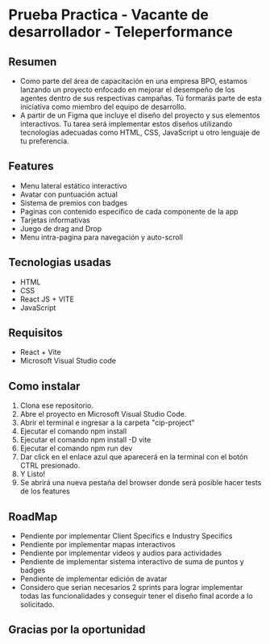 # Prueba Practica - Vacante de desarrollador - Teleperformance

## Resumen
- Como parte del área de capacitación en una empresa BPO, estamos lanzando un proyecto
enfocado en mejorar el desempeño de los agentes dentro de sus respectivas campañas. Tú
formarás parte de esta iniciativa como miembro del equipo de desarrollo.
- A partir de un Figma que incluye el diseño del proyecto y sus elementos interactivos. Tu
tarea será implementar estos diseños utilizando tecnologías adecuadas como HTML, CSS,
JavaScript u otro lenguaje de tu preferencia.

## Features
- Menu lateral estático interactivo
- Avatar con puntuación actual
- Sistema de premios con badges
- Paginas con contenido especifico de cada componente de la app
- Tarjetas informativas
- Juego de drag and Drop
- Menu intra-pagina para navegación y auto-scroll

## Tecnologias usadas
- HTML
- CSS
- React JS + VITE
- JavaScript

## Requisitos
- React + Vite
- Microsoft Visual Studio code

## Como instalar
1. Clona ese repositorio.
2. Abre el proyecto en Microsoft Visual Studio Code.
3. Abrir el terminal e ingresar a la carpeta "cip-project"
4. Ejecutar el comando npm install
5. Ejecutar el comando npm install -D vite
6. Ejecutar el comando npm run dev
7. Dar click en el enlace azul que aparecerá en la terminal con el botón CTRL presionado.
8. Y Listo!
9. Se abrirá una nueva pestaña del browser donde será posible hacer tests de los features

## RoadMap
- Pendiente por implementar Client Specifics e Industry Specifics
- Pendiente por implementar mapas interactivos
- Pendiente por implementar videos y audios para actividades
- Pendiente de implementar sistema interactivo de suma de puntos y badges
- Pendiente de implementar edición de avatar
- Considero que serian necesarios 2 sprints para lograr implementar todas las funcionalidades y conseguir tener el diseño final acorde a lo solicitado. 

## Gracias por la oportunidad
